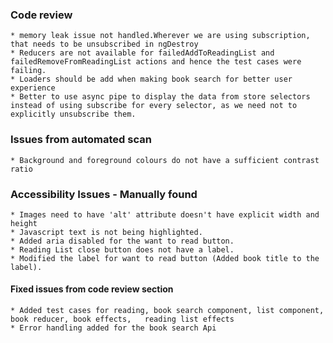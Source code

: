  ### Code review
    * memory leak issue not handled.Wherever we are using subscription, that needs to be unsubscribed in ngDestroy
    * Reducers are not available for failedAddToReadingList and failedRemoveFromReadingList actions and hence the test cases were failing.
    * Loaders should be add when making book search for better user experience
    * Better to use async pipe to display the data from store selectors instead of using subscribe for every selector, as we need not to explicitly unsubscribe them.


### Issues from automated scan
    * Background and foreground colours do not have a sufficient contrast ratio

### Accessibility Issues - Manually found
    * Images need to have 'alt' attribute doesn't have explicit width and height
    * Javascript text is not being highlighted.
    * Added aria disabled for the want to read button.
    * Reading List close button does not have a label.
    * Modified the label for want to read button (Added book title to the label).
  #### Fixed issues from code review section
    * Added test cases for reading, book search component, list component, book reducer, book effects,   reading list effects
    * Error handling added for the book search Api
  